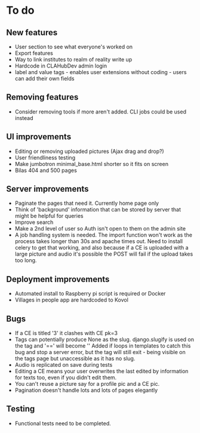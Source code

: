 # To do

## New features
- User section to see what everyone's worked on
- Export features
- Way to link institutes to realm of reality write up
- Hardcode in CLAHubDev admin login
- label and value tags - enables user extensions without coding - users can add their own fields

## Removing features
- Consider removing tools if more aren't added. CLI jobs could be used instead

## UI improvements
- Editing or removing uploaded pictures (Ajax drag and drop?)
- User friendliness testing
- Make jumbotron minimal_base.html shorter so it fits on screen
- Bilas 404 and 500 pages

## Server improvements
- Paginate the pages that need it. Currently home page only
- Think of 'background' information that can be stored by server that might be helpful for queries
- Improve search
- Make a 2nd level of user so Auth isn't open to them on the admin site
- A job handling system is needed. The import function won't work as the process takes longer than 30s and apache times
out. Need to install celery to get that working, and also because if a CE is uploaded with a large picture
and audio it's possible the POST will fail if the upload takes too long.

## Deployment improvements
- Automated install to Raspberry pi script is required or Docker
- Villages in people app are hardcoded to Kovol

## Bugs
- If a CE is titled '3' it clashes with CE pk=3
- Tags can potentially produce None as the slug. django.slugify is used on the tag and '==' will become ''
Added if loops in templates to catch this bug and stop a server error, but the tag will still exit - being
visible on the tags page but unaccessible as it has no slug.
- Audio is replicated on save during tests
- Editing a CE means your user overwrites the last edited by information for texts too,
even if you didn't edit them.
- You can't reuse a picture say for a profile pic and a CE pic.
- Pagination doesn't handle lots and lots of pages elegantly

## Testing
- Functional tests need to be completed.
